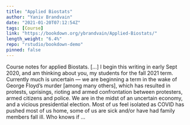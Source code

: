 ```yaml
---
title: "Applied Biostats"
author: "Yaniv Brandvain"
date: "2021-01-20T07:12:54Z"
tags: [Course]
link: "https://bookdown.org/ybrandvain/Applied-Biostats/"
length_weight: "6.4%"
repo: "rstudio/bookdown-demo"
pinned: false
---
```


Course notes for applied Biostats. [...] I begin this writing in early Sept 2020, and am thinking about you, my students for the fall 2021 term. Currently much is uncertain — we are beginning a term in the wake of George Floyd’s murder [among many others], which has resulted in protests, uprisings, rioting and armed confrontation between protesters, armed citizens and police. We are in the midst of an uncertain economy, and a vicious presidential election. Most of us feel isolated as COVID has pushed most of us home, some of us are sick and/or have had family members fall ill. Who knows if ...
